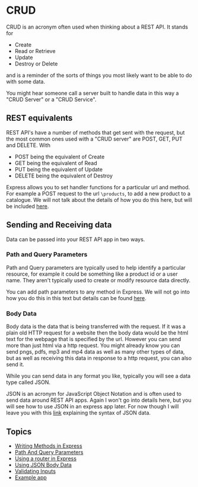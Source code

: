 # CRUD

CRUD is an acronym often used when thinking about a REST API.
It stands for

- Create
- Read or Retrieve
- Update
- Destroy or Delete

and is a reminder of the sorts of things you most likely want to be able to do with some data.

You might hear someone call a server built to handle data in this way a "CRUD Server" or a "CRUD Service".

## REST equivalents

REST API's have a number of methods that get sent with the request, but the most common ones used with a "CRUD server" are POST, GET, PUT and DELETE. With

- POST being the equivalent of Create
- GET being the equivalent of Read
- PUT being the equivalent of Update
- DELETE being the equivalent of Destroy

Express allows you to set handler functions for a particular url and method. For example a POST request to the url `\products`, to add a new product to a catalogue. We will not talk about the details of how you do this here, but will be included [here](./methodsInExpress.md).

## Sending and Receiving data

Data can be passed into your REST API app in two ways.

### Path and Query Parameters

Path and Query parameters are typically used to help identify a particular resource, for example it could be something like a product id or a user name. They aren't typically used to create or modify resource data directly.

You can add path parameters to any method in Express. We will not go into how you do this in this text but details can be found [here](./GetWithParams.md).

### Body Data

Body data is the data that is being transferred with the request. If it was a plain old HTTP request for a website then the body data would be the html text for the webpage that is specified by the url. However you can send more than just html via a http request. You might already know you can send pngs, pdfs, mp3 and mp4 data as well as many other types of data, but as well as receiving this data in response to a http request, you can also send it.

While you can send data in any format you like, typically you will see a data type called JSON.

JSON is an acronym for JavaScript Object Notation and is often used to send data around REST API apps. Again I won't go into details here, but you will see how to use JSON in an express app later. For now though I will leave you with this [link](https://en.wikipedia.org/wiki/JSON#Syntax) explaining the syntax of JSON data.

## Topics

- [Writing Methods in Express](./methodsInExpress.md)
- [Path And Query Parameters](./PathAndQueryParameters.md)
- [Using a router in Express](./router.md)
- [Using JSON Body Data](./Body.md)
- [Validating Inputs](./validation.md)
- [Example app](./example.md)